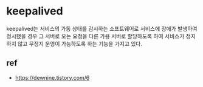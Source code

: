 # keepalived

keepalived는 서비스의 가동 상태를 감시하는 소프트웨어로 서비스에 장애가 발생하여 정시했을 경우 그 서버로 오는 요청을 다른 가용 서버로 할당하도록 하여 서비스가 정지하지 않고 무정지 운영이 가능하도록 하는 기능을 가지고 있다.


## ref
- https://dewnine.tistory.com/6